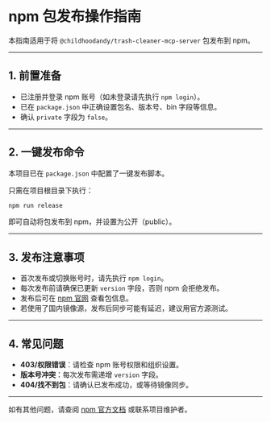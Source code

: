 # npm 包发布操作指南

本指南适用于将 `@childhoodandy/trash-cleaner-mcp-server` 包发布到 npm。

---

## 1. 前置准备

- 已注册并登录 npm 账号（如未登录请先执行 `npm login`）。
- 已在 `package.json` 中正确设置包名、版本号、bin 字段等信息。
- 确认 `private` 字段为 `false`。

---

## 2. 一键发布命令

本项目已在 `package.json` 中配置了一键发布脚本。

只需在项目根目录下执行：

```sh
npm run release
```

即可自动将包发布到 npm，并设置为公开（public）。

---

## 3. 发布注意事项

- 首次发布或切换账号时，请先执行 `npm login`。
- 每次发布前请确保已更新 `version` 字段，否则 npm 会拒绝发布。
- 发布后可在 [npm 官网](https://www.npmjs.com/package/@childhoodandy/trash-cleaner-mcp-server) 查看包信息。
- 若使用了国内镜像源，发布后同步可能有延迟，建议用官方源测试。

---

## 4. 常见问题

- **403/权限错误**：请检查 npm 账号权限和组织设置。
- **版本号冲突**：每次发布需递增 `version` 字段。
- **404/找不到包**：请确认已发布成功，或等待镜像同步。

---

如有其他问题，请查阅 [npm 官方文档](https://docs.npmjs.com/) 或联系项目维护者。 